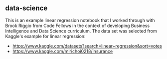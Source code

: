 ## data-science
This is an example linear regression notebook that I worked through with Brook Riggio from Code Fellows in the context of developing Business Intelligence and Data Science curriculum. The data set was selected from Kaggle's example for linear regression: 
* https://www.kaggle.com/datasets?search=linear+regression&sort=votes
* https://www.kaggle.com/mirichoi0218/insurance
